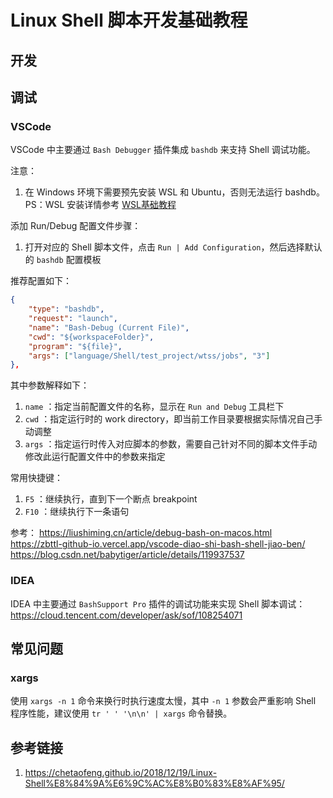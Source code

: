 # Linux Shell 脚本开发基础教程


## 开发


## 调试


### VSCode

VSCode 中主要通过 `Bash Debugger` 插件集成 `bashdb` 来支持 Shell 调试功能。

注意：
1. 在 Windows 环境下需要预先安装 WSL 和 Ubuntu，否则无法运行 bashdb。PS：WSL 安装详情参考 [WSL基础教程](learning/subjects/Computer/Operating-System/Windows/WSL/WSL基础教程.md)

添加 Run/Debug 配置文件步骤：
1. 打开对应的 Shell 脚本文件，点击 `Run | Add Configuration`，然后选择默认的 `bashdb` 配置模板

推荐配置如下：
```json
{
	"type": "bashdb",
	"request": "launch",
	"name": "Bash-Debug (Current File)",
	"cwd": "${workspaceFolder}",
	"program": "${file}",
	"args": ["language/Shell/test_project/wtss/jobs", "3"]
},
```
其中参数解释如下：
1. `name` ：指定当前配置文件的名称，显示在 `Run and Debug` 工具栏下
2. `cwd` ：指定运行时的 work directory，即当前工作目录要根据实际情况自己手动调整
3. `args` ：指定运行时传入对应脚本的参数，需要自己针对不同的脚本文件手动修改此运行配置文件中的参数来指定

常用快捷键：
1. `F5` ：继续执行，直到下一个断点 breakpoint
2. `F10` ：继续执行下一条语句

参考：
https://liushiming.cn/article/debug-bash-on-macos.html
https://zbttl-github-io.vercel.app/vscode-diao-shi-bash-shell-jiao-ben/
https://blog.csdn.net/babytiger/article/details/119937537

### IDEA

IDEA 中主要通过 `BashSupport Pro` 插件的调试功能来实现 Shell 脚本调试：
https://cloud.tencent.com/developer/ask/sof/108254071


## 常见问题

### xargs

使用 `xargs -n 1` 命令来换行时执行速度太慢，其中 `-n 1` 参数会严重影响 Shell 程序性能，建议使用 `tr ' ' '\n\n' | xargs` 命令替换。

## 参考链接
1. https://chetaofeng.github.io/2018/12/19/Linux-Shell%E8%84%9A%E6%9C%AC%E8%B0%83%E8%AF%95/